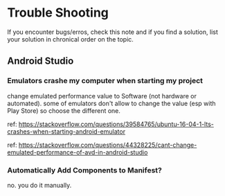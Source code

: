 # Trouble Shooting 

If you encounter bugs/erros, check this note and if you find a solution, list your solution in chronical order on the topic.


## Android Studio

### Emulators crashe my computer when starting my project

change emulated performance value to Software (not hardware or automated). some of emulators don't allow to change the value (esp with Play Store) so choose the different one.

ref: https://stackoverflow.com/questions/39584765/ubuntu-16-04-1-lts-crashes-when-starting-android-emulator

ref: https://stackoverflow.com/questions/44328225/cant-change-emulated-performance-of-avd-in-android-studio

### Automatically Add Components to Manifest?

no. you do it manually.

